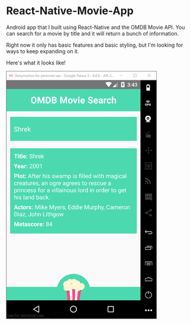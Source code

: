 # React-Native-Movie-App
Android app that I built using React-Native and the OMDB Movie API. You can search for a movie by title and it will return a bunch of information.

Right now it only has basic features and basic styling, but I'm looking for ways to keep expanding on it.

Here's what it looks like!

![Finished App](Images/07-Completed-App.png)

